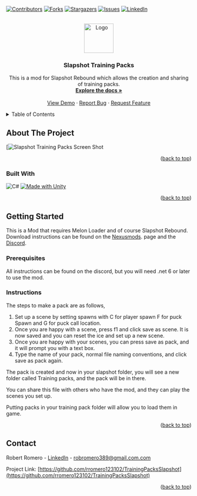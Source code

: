 <!-- Improved compatibility of back to top link: See: https://github.com/othneildrew/Best-README-Template/pull/73 -->
<a name="readme-top"></a>
<!--
*** Thanks for checking out the Best-README-Template. If you have a suggestion
*** that would make this better, please fork the repo and create a pull request
*** or simply open an issue with the tag "enhancement".
*** Don't forget to give the project a star!
*** Thanks again! Now go create something AMAZING! :D
-->



<!-- PROJECT SHIELDS -->
<!--
*** I'm using markdown "reference style" links for readability.
*** Reference links are enclosed in brackets [ ] instead of parentheses ( ).
*** See the bottom of this document for the declaration of the reference variables
*** for contributors-url, forks-url, etc. This is an optional, concise syntax you may use.
*** https://www.markdownguide.org/basic-syntax/#reference-style-links
-->
[![Contributors][contributors-shield]][contributors-url]
[![Forks][forks-shield]][forks-url]
[![Stargazers][stars-shield]][stars-url]
[![Issues][issues-shield]][issues-url]
[![LinkedIn][linkedin-shield]][linkedin-url]



<!-- PROJECT LOGO -->
<br />
<div align="center">
  <a href="https://github.com/rromero123102/TrainingPacksSlapshot">
    <img src="https://pbs.twimg.com/profile_images/1317646328927760390/I81XDoXL_400x400.png" alt="Logo" width="80" height="80">
  </a>

<h3 align="center">Slapshot Training Packs</h3>

  <p align="center">
    This is a mod for Slapshot Rebound which allows the creation and sharing of training packs.
    <br />
    <a href="https://github.com/rromero123102/TrainingPacksSlapshot"><strong>Explore the docs »</strong></a>
    <br />
    <br />
    <a href="https://www.nexusmods.com/slapshotrebound/mods/3">View Demo</a>
    ·
    <a href="https://github.com/rromero123102/TrainingPacksSlapshot/issues">Report Bug</a>
    ·
    <a href="https://github.com/rromero123102/TrainingPacksSlapshot/issues">Request Feature</a>
  </p>
</div>



<!-- TABLE OF CONTENTS -->
<details>
  <summary>Table of Contents</summary>
  <ol>
    <li>
      <a href="#about-the-project">About The Project</a>
      <ul>
        <li><a href="#built-with">Built With</a></li>
      </ul>
    </li>
    <li>
      <a href="#getting-started">Getting Started</a>
      <ul>
        <li><a href="#prerequisites">Prerequisites</a></li>
        <li><a href="#Instructions"></a>Instructions</li>
      </ul>
    </li>
    <li><a href="#contact">Contact</a></li>
  </ol>
</details>



<!-- ABOUT THE PROJECT -->
## About The Project

[![Slapshot Training Packs Screen Shot](https://staticdelivery.nexusmods.com/mods/5389/images/3/3-1695435860-271703098.png)


<p align="right">(<a href="#readme-top">back to top</a>)</p>



### Built With

![C#](https://img.shields.io/badge/c%23-%23239120.svg?style=for-the-badge&logo=csharp&logoColor=white)
[![Made with Unity](https://img.shields.io/badge/Made%20with-Unity-57b9d3.svg?style=for-the-badge&logo=unity)](https://unity3d.com)

<p align="right">(<a href="#readme-top">back to top</a>)</p>



<!-- GETTING STARTED -->
## Getting Started

This is a Mod that requires Melon Loader and of course Slapshot Rebound. Download instructions can be found on the <a href = "https://www.nexusmods.com/slapshotrebound/mods/3">Nexusmods</a>. page and the <a href = "https://discord.gg/t4XDkAKpTr">Discord</a>.

### Prerequisites

All instructions can be found on the discord, but you will need .net 6 or later to use the mod.

### Instructions

The steps to make a pack are as follows,
1. Set up a scene by setting spawns with C for player spawn F for puck Spawn and G for puck call location.
2. Once you are happy with a scene, press f1 and click save as scene.
   It is now saved and you can reset the ice and set up a new scene.
3. Once you are happy with your scenes, you can press save as pack, and it will prompt you with a text box.
4. Type the name of your pack, normal file naming conventions, and click save as pack again.

The pack is created and now in your slapshot folder, you will see a new folder called Training packs, and the pack will be in there.

You can share this file with others who have the mod, and they can play the scenes you set up.

Putting packs in your training pack folder will allow you to load them in game.

<p align="right">(<a href="#readme-top">back to top</a>)</p>




<!-- CONTACT -->
## Contact

Robert Romero - [LinkedIn][linkedin-url] - robromero389@gmail.com.com

Project Link: [https://github.com/rromero123102/TrainingPacksSlapshot](https://github.com/rromero123102/TrainingPacksSlapshot)

<p align="right">(<a href="#readme-top">back to top</a>)</p>





<!-- MARKDOWN LINKS & IMAGES -->
<!-- https://www.markdownguide.org/basic-syntax/#reference-style-links -->
[contributors-shield]: https://img.shields.io/github/contributors/rromero123102/TrainingPacksSlapshot.svg?style=for-the-badge
[contributors-url]: https://github.com/rromero123102/TrainingPacksSlapshot/graphs/contributors
[forks-shield]: https://img.shields.io/github/forks/rromero123102/TrainingPacksSlapshot.svg?style=for-the-badge
[forks-url]: https://github.com/rromero123102/TrainingPacksSlapshot/network/members
[stars-shield]: https://img.shields.io/github/stars/rromero123102/TrainingPacksSlapshot.svg?style=for-the-badge
[stars-url]: https://github.com/rromero123102/TrainingPacksSlapshot/stargazers
[issues-shield]: https://img.shields.io/github/issues/rromero123102/TrainingPacksSlapshot.svg?style=for-the-badge
[issues-url]: https://github.com/rromero123102/TrainingPacksSlapshot/issues
[license-shield]: https://img.shields.io/github/license/rromero123102/TrainingPacksSlapshot.svg?style=for-the-badge
[license-url]: https://github.com/rromero123102/TrainingPacksSlapshot/blob/master/LICENSE.txt
[linkedin-shield]: https://img.shields.io/badge/-LinkedIn-black.svg?style=for-the-badge&logo=linkedin&colorB=555
[linkedin-url]: https://linkedin.com/in/robert-romero-a61403291
[product-screenshot]: [images/screenshot.png](https://staticdelivery.nexusmods.com/mods/5389/images/3/3-1695435860-271703098.png)https://staticdelivery.nexusmods.com/mods/5389/images/3/3-1695435860-271703098.png
